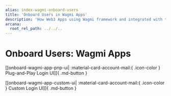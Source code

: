```yaml
---
alias: index-wagmi-onboard-users
title: 'Onboard Users in Wagmi Apps'
description: 'How Web3 Apps using Wagmi framework and integrated with the Arcana Auth SDK can onboard users via plug-and-play or custom login UI options.'
arcana:
  root_rel_path: ../../..
---
```


# Onboard Users: Wagmi Apps

[[onboard-wagmi-app-pnp-ui| :material-card-account-mail:{ .icon-color } Plug-and-Play Login UI]]{ .md-button }

[[onboard-wagmi-app-custom-ui| :material-card-account-mail:{ .icon-color } Custom Login UI]]{ .md-button }